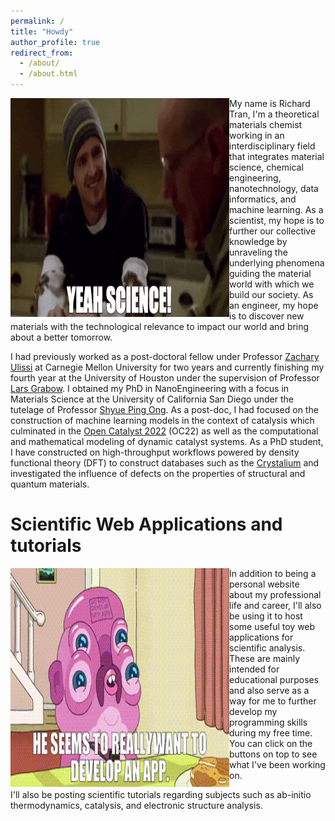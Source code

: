 ```yaml
---
permalink: /
title: "Howdy"
author_profile: true
redirect_from: 
  - /about/
  - /about.html
---
```


<div class="reveal">
  <div class="about">
    <section data-markdown="about" data-background-image="https://animesher.com/orig/1/101/1010/10108/animesher.com_philosophers-stone-fullmetal-alchemist-fma-1010834.gif"></section>
  </div>
</div>


<img align="left" width="350" height="350" src="images/yeah_science.gif">
My name is Richard Tran, I'm a theoretical materials chemist working in an interdisciplinary field that integrates material science, chemical engineering, nanotechnology, data informatics, and machine learning. As a scientist, my hope is to further our collective knowledge by unraveling the underlying phenomena guiding the material world with which we build our society. As an engineer, my hope is to discover new materials with the technological relevance to impact our world and bring about a better tomorrow.

I had previously worked as a post-doctoral fellow under Professor <a href="https://ulissigroup.cheme.cmu.edu/">Zachary Ulissi</a> at Carnegie Mellon University for two years and currently finishing my fourth year at the University of Houston under the supervision of Professor <a href="http://grabow.chee.uh.edu/">Lars Grabow</a>. I obtained my PhD in NanoEngineering with a focus in Materials Science at the University of California San Diego under the tutelage of Professor <a href="https://materialsvirtuallab.org/">Shyue Ping Ong</a>. As a post-doc, I had focused on the construction of machine learning models in the context of catalysis which culminated in the <a href="https://opencatalystproject.org/leaderboard_oc22.html">Open Catalyst 2022</a> (OC22) as well as the computational and mathematical modeling of dynamic catalyst systems. As a PhD student, I have constructed on high-throughput workflows powered by density functional theory (DFT) to construct databases such as the <a href="http://crystalium.materialsvirtuallab.org/">Crystalium</a> and investigated the influence of defects on the properties of structural and quantum materials.


Scientific Web Applications and tutorials
======
<img align="left" width="350" height="350" src="images/wanna_develop_an_app.gif">
In addition to being a personal website about my professional life and career, I'll also be using it to host some useful toy web applications for scientific analysis. These are mainly intended for educational purposes and also serve as a way for me to further develop my programming skills during my free time. You can click on the buttons on top to see what I've been working on. 

I'll also be posting scientific tutorials regarding subjects such as ab-initio thermodynamics, catalysis, and electronic structure analysis.